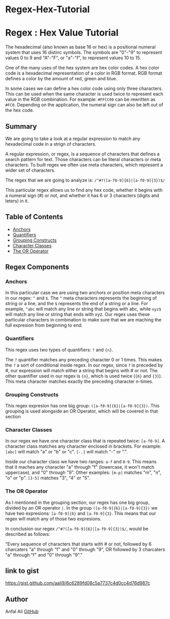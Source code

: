 # Regex-Hex-Tutorial

# Regex : Hex Value Tutorial 
The hexadecimal (also known as base 16 or hex) is a positional numeral system that uses 16 distinc symbols. The symbols are "0"-"9" to represent values 0 to 9 and "A"-"F", or "a"-"f", to represent values 10 to 15.

One of the many uses of the hex system are hex color codes. A hex color code is a hexadecimal representation of a color in RGB format. RGB format defines a color by the amount of red, green and blue.

In some cases we can define a hex color code using only three characters. This can be used when the same character is used twice to represent each value in the RGB combination. For example: `#FFCC00` can be rewritten as `#FC0`. Depending on the application, the numeral sign can also be left out of the hex code.

## Summary
We are going to take a look at a regular expression to match any hexadecimal code in a strign of characters. 

A regular expression, or regex, is a sequence of characters that defines a search pattern for text. Those characters can be literal characters or meta characters. To built regex we often use meta characters, which represent a wider set of characters.

The regex that we are going to analyze is:
`/^#?([a-f0-9]{6}|[a-f0-9]{3})$/`

This particular regex allows us to find any hex code, whether it begins with a numeral sign (#) or not, and whether it has 6 or 3 characters (digits and leters) in it. 

## Table of Contents

- [Anchors](#anchors)
- [Quantifiers](#quantifiers)
- [Grouping Constructs](#grouping-constructs)
- [Character Classes](#character-classes)
- [The OR Operator](#the-or-operator)

## Regex Components

### Anchors
In this particular case we are using two anchors or position meta characters in our regex: `^` and `$`.
The `^` meta characters represents the beginning of string or a line, and the `$` represents the end of a string or a line. For example, `^abc` will match any line or string that begins with abc, while `xyz$` will match any line or string that ends with xyz.
Our regex uses these particular characters in combination to make sure that we are maching the full expresion from beginning to end.

### Quantifiers
This regex uses two types of quantifiers: `?` and `{n}`.

The `?` quantifier matches any preceding character 0 or 1 times. This makes the `?` a sort of conditional inside regex. In our regex, since `?` is preceded by #,  our expression will match either a string that begins with # or not.
The other quantifier used in our regex is `{n}`, which is used twice (`{6}` and `{3}`). This meta character matches exactly the preceding character n-times.

### Grouping Constructs
This regex expresion has one big group: `([a-f0-9]{6}|[a-f0-9]{3})`. This grouping is used alongside an OR Operator, which will be covered in that section
### Character Classes
In our regex we have one character class that is repeated twice: `[a-f0-9]`. A character class matches any character enclosed in brackets. For example: `[abc]` will match "a" or "b" or "c". `[-.]` will match "-" or ".". 

Inside our character class we have two ranges: `a-f` and `0-9`. This means that it maches any character "a" through "f" (lowercase, it won't match uppercase), and "0" through "9".  Other examples: `[m-p]` matches "m", "n", "o" or "p". `[3-5]` matches "3", "4" or "5".
### The OR Operator
As I mentioned in the grouping section, our regex has one big group, divided by an OR operator `|`. In the group `([a-f0-9]{6}|[a-f0-9]{3})` we have two expresions: `[a-f0-9]{6}` and `[a-f0-9]{3}`. This means that our regex will match any of those two expresions. 

In conclusion our regex `/^#?([a-f0-9]{6}|[a-f0-9]{3})$/`, would be described as follows:

"Every sequence of characters that starts with # or not, followed by 6 charcaters "a" through "f" and "0" through "9", OR followed by 3 charcaters "a" through "f" and "0" through "9"."
## link to gist

https://gist.github.com/aali9/6c6289fd08c5a7737c4d0cc4d76d987c

## Author



Anfal Ali
[GitHub](https://github.com/aali9)